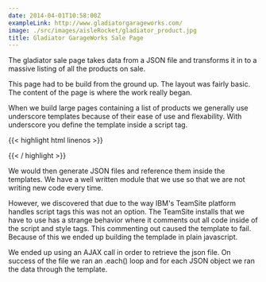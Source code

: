 ```yaml
---
date: 2014-04-01T10:58:00Z
exampleLink: http://www.gladiatorgarageworks.com/
image: ./src/images/aisleRocket/gladiator_product.jpg
title: Gladiator GarageWorks Sale Page
---
```


The gladiator sale page takes data from a JSON file and transforms it in to a massive listing of all the products on sale.

<!--more-->

This page had to be build from the ground up. The layout was fairly basic. The content of the page is where the work really began.

When we build large pages containing a list of products we generally use underscore templates because of their ease of use and flexability. With underscore you define the template inside a script tag. 

{{< highlight html linenos >}}
<script type="template">
	//You put your template data here
	<%= Variable %>
</script>
{{< / highlight >}}


We would then generate JSON files and reference them inside the templates. We have a well written module that we use so that we are not writing new code every time.

However, we discovered that due to the way IBM's TeamSite platform handles script tags this was not an option. The TeamSite installs that we have to use has a strange behavior where it comments out all code inside of the script and style tags. This commenting out caused the template to fail. Because of this we ended up building the templade in plain javascript.

We ended up using an AJAX call in order to retrieve the json file. On success of the file we ran an .each() loop and for each JSON object we ran the data through the template.